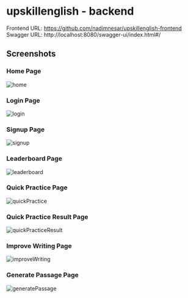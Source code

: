 # upskillenglish - backend

Frontend URL: https://github.com/nadimnesar/upskillenglish-frontend
</br>
Swagger URL: http://localhost:8080/swagger-ui/index.html#/

## Screenshots

### Home Page

![home](src/main/resources/static/img/home.png)

### Login Page

![login](src/main/resources/static/img/login.png)

### Signup Page

![signup](src/main/resources/static/img/signup.png)

### Leaderboard Page

![leaderboard](src/main/resources/static/img/leaderboard.png)

### Quick Practice Page

![quickPractice](src/main/resources/static/img/quickpractice.png)

### Quick Practice Result Page

![quickPracticeResult](src/main/resources/static/img/quickpracticeresult.png)

### Improve Writing Page

![improveWriting](src/main/resources/static/img/improvewriting.png)

### Generate Passage Page

![generatePassage](src/main/resources/static/img/generatepassage.png)